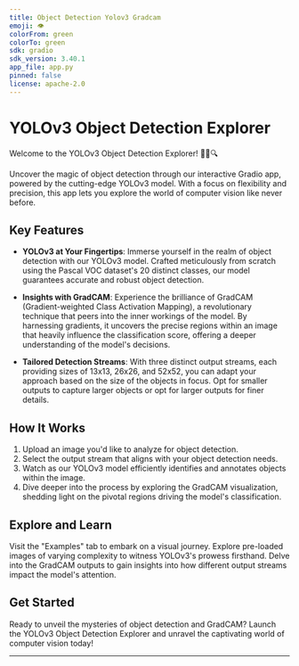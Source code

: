 ```yaml
---
title: Object Detection Yolov3 Gradcam
emoji: 👁
colorFrom: green
colorTo: green
sdk: gradio
sdk_version: 3.40.1
app_file: app.py
pinned: false
license: apache-2.0
---
```


# YOLOv3 Object Detection Explorer

Welcome to the YOLOv3 Object Detection Explorer! 🕵️‍♀️🔍

Uncover the magic of object detection through our interactive Gradio app, powered by the cutting-edge YOLOv3 model. With a focus on flexibility and precision, this app lets you explore the world of computer vision like never before.

## Key Features

- **YOLOv3 at Your Fingertips**: Immerse yourself in the realm of object detection with our YOLOv3 model. Crafted meticulously from scratch using the Pascal VOC dataset's 20 distinct classes, our model guarantees accurate and robust object detection.

- **Insights with GradCAM**: Experience the brilliance of GradCAM (Gradient-weighted Class Activation Mapping), a revolutionary technique that peers into the inner workings of the model. By harnessing gradients, it uncovers the precise regions within an image that heavily influence the classification score, offering a deeper understanding of the model's decisions.

- **Tailored Detection Streams**: With three distinct output streams, each providing sizes of 13x13, 26x26, and 52x52, you can adapt your approach based on the size of the objects in focus. Opt for smaller outputs to capture larger objects or opt for larger outputs for finer details.

## How It Works

1. Upload an image you'd like to analyze for object detection.
2. Select the output stream that aligns with your object detection needs.
3. Watch as our YOLOv3 model efficiently identifies and annotates objects within the image.
4. Dive deeper into the process by exploring the GradCAM visualization, shedding light on the pivotal regions driving the model's classification.

## Explore and Learn

Visit the "Examples" tab to embark on a visual journey. Explore pre-loaded images of varying complexity to witness YOLOv3's prowess firsthand. Delve into the GradCAM outputs to gain insights into how different output streams impact the model's attention.

## Get Started

Ready to unveil the mysteries of object detection and GradCAM? Launch the YOLOv3 Object Detection Explorer and unravel the captivating world of computer vision today!

---
